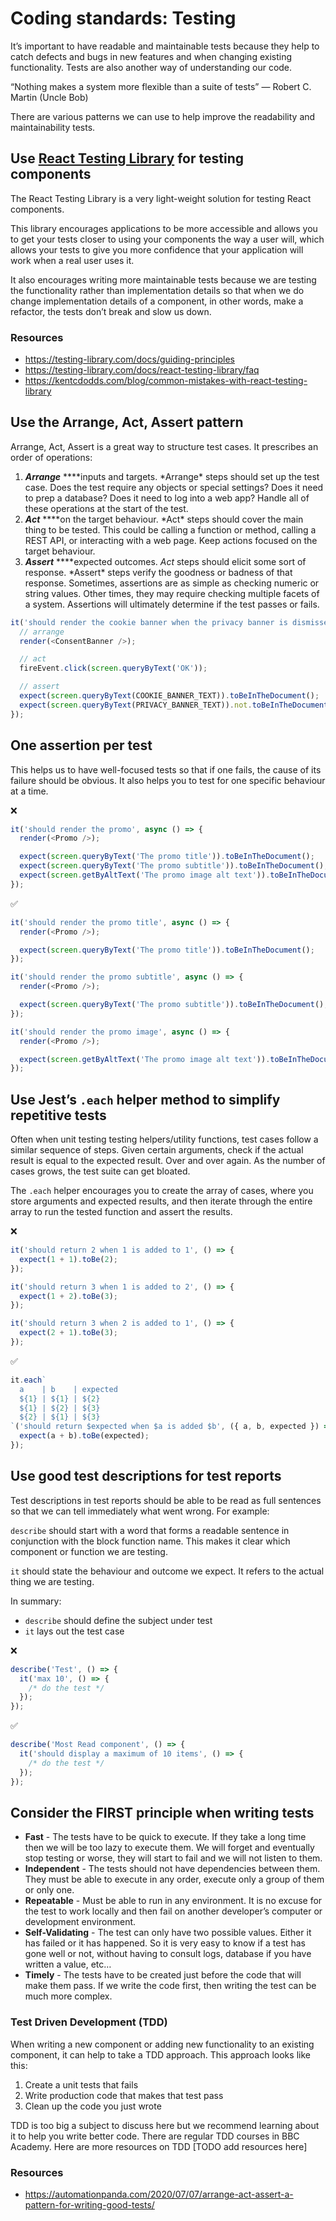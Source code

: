 # Coding standards: Testing

It’s important to have readable and maintainable tests because they help to catch defects and bugs in new features and when changing existing functionality. Tests are also another way of understanding our code.

“Nothing makes a system more flexible than a suite of tests”
— Robert C. Martin (Uncle Bob)

There are various patterns we can use to help improve the readability and maintainability tests.

## Use [React Testing Library](https://testing-library.com/docs/react-testing-library/intro/) for testing components

The React Testing Library is a very light-weight solution for testing React components.

This library encourages applications to be more accessible and allows you to get your tests closer to using your components the way a user will, which allows your tests to give you more confidence that your application will work when a real user uses it.

It also encourages writing more maintainable tests because we are testing the functionality rather than implementation details so that when we do change implementation details of a component, in other words, make a refactor, the tests don’t break and slow us down.

### Resources

- https://testing-library.com/docs/guiding-principles
- https://testing-library.com/docs/react-testing-library/faq
- https://kentcdodds.com/blog/common-mistakes-with-react-testing-library

## Use the Arrange, Act, Assert pattern

Arrange, Act, Assert is a great way to structure test cases. It prescribes an order of operations:

1. **_Arrange_** \**\*\*inputs and targets. *Arrange\* steps should set up the test case. Does the test require any objects or special settings? Does it need to prep a database? Does it need to log into a web app? Handle all of these operations at the start of the test.
2. **_Act_** \**\*\*on the target behaviour. *Act\* steps should cover the main thing to be tested. This could be calling a function or method, calling a REST API, or interacting with a web page. Keep actions focused on the target behaviour.
3. **_Assert_** \**\*\*expected outcomes. *Act* steps should elicit some sort of response. *Assert\* steps verify the goodness or badness of that response. Sometimes, assertions are as simple as checking numeric or string values. Other times, they may require checking multiple facets of a system. Assertions will ultimately determine if the test passes or fails.

```js
it('should render the cookie banner when the privacy banner is dismissed', async () => {
  // arrange
  render(<ConsentBanner />);

  // act
  fireEvent.click(screen.queryByText('OK'));

  // assert
  expect(screen.queryByText(COOKIE_BANNER_TEXT)).toBeInTheDocument();
  expect(screen.queryByText(PRIVACY_BANNER_TEXT)).not.toBeInTheDocument();
});
```

## One assertion per test

This helps us to have well-focused tests so that if one fails, the cause of its failure should be obvious. It also helps you to test for one specific behaviour at a time.

❌

```js
it('should render the promo', async () => {
  render(<Promo />);

  expect(screen.queryByText('The promo title')).toBeInTheDocument();
  expect(screen.queryByText('The promo subtitle')).toBeInTheDocument();
  expect(screen.getByAltText('The promo image alt text')).toBeInTheDocument();
});
```

✅

```js
it('should render the promo title', async () => {
  render(<Promo />);

  expect(screen.queryByText('The promo title')).toBeInTheDocument();
});

it('should render the promo subtitle', async () => {
  render(<Promo />);

  expect(screen.queryByText('The promo subtitle')).toBeInTheDocument();
});

it('should render the promo image', async () => {
  render(<Promo />);

  expect(screen.getByAltText('The promo image alt text')).toBeInTheDocument();
});
```

## Use Jest’s `.each` helper method to simplify repetitive tests

Often when unit testing testing helpers/utility functions, test cases follow a similar sequence of steps. Given certain arguments, check if the actual result is equal to the expected result. Over and over again. As the number of cases grows, the test suite can get bloated.

The `.each` helper encourages you to create the array of cases, where you store arguments and expected results, and then iterate through the entire array to run the tested function and assert the results.

❌

```js
it('should return 2 when 1 is added to 1', () => {
  expect(1 + 1).toBe(2);
});

it('should return 3 when 1 is added to 2', () => {
  expect(1 + 2).toBe(3);
});

it('should return 3 when 2 is added to 1', () => {
  expect(2 + 1).toBe(3);
});
```

✅

```js
it.each`
  a    | b    | expected
  ${1} | ${1} | ${2}
  ${1} | ${2} | ${3}
  ${2} | ${1} | ${3}
`('should return $expected when $a is added $b', ({ a, b, expected }) => {
  expect(a + b).toBe(expected);
});
```

## Use good test descriptions for test reports

Test descriptions in test reports should be able to be read as full sentences so that we can tell immediately what went wrong. For example:

`describe` should start with a word that forms a readable sentence in conjunction with the block function name. This makes it clear which component or function we are testing.

`it` should state the behaviour and outcome we expect. It refers to the actual thing we are testing.

In summary:

- `describe` should define the subject under test
- `it` lays out the test case

❌

```js
describe('Test', () => {
  it('max 10', () => {
    /* do the test */
  });
});
```

✅

```js
describe('Most Read component', () => {
  it('should display a maximum of 10 items', () => {
    /* do the test */
  });
});
```

## Consider the FIRST principle when writing tests

- **Fast** - The tests have to be quick to execute. If they take a long time then we will be too lazy to execute them. We will forget and eventually stop testing or worse, they will start to fail and we will not listen to them.
- **Independent** - The tests should not have dependencies between them. They must be able to execute in any order, execute only a group of them or only one.
- **Repeatable** - Must be able to run in any environment. It is no excuse for the test to work locally and then fail on another developer’s computer or development environment.
- **Self-Validating** - The test can only have two possible values. Either it has failed or it has happened. So it is very easy to know if a test has gone well or not, without having to consult logs, database if you have written a value, etc…
- **Timely** - The tests have to be created just before the code that will make them pass. If we write the code first, then writing the test can be much more complex.

### Test Driven Development (TDD)

When writing a new component or adding new functionality to an existing component, it can help to take a TDD approach. This approach looks like this:

1. Create a unit tests that fails
2. Write production code that makes that test pass
3. Clean up the code you just wrote

TDD is too big a subject to discuss here but we recommend learning about it to help you write better code. There are regular TDD courses in BBC Academy. Here are more resources on TDD [TODO add resources here]

### Resources

- https://automationpanda.com/2020/07/07/arrange-act-assert-a-pattern-for-writing-good-tests/
